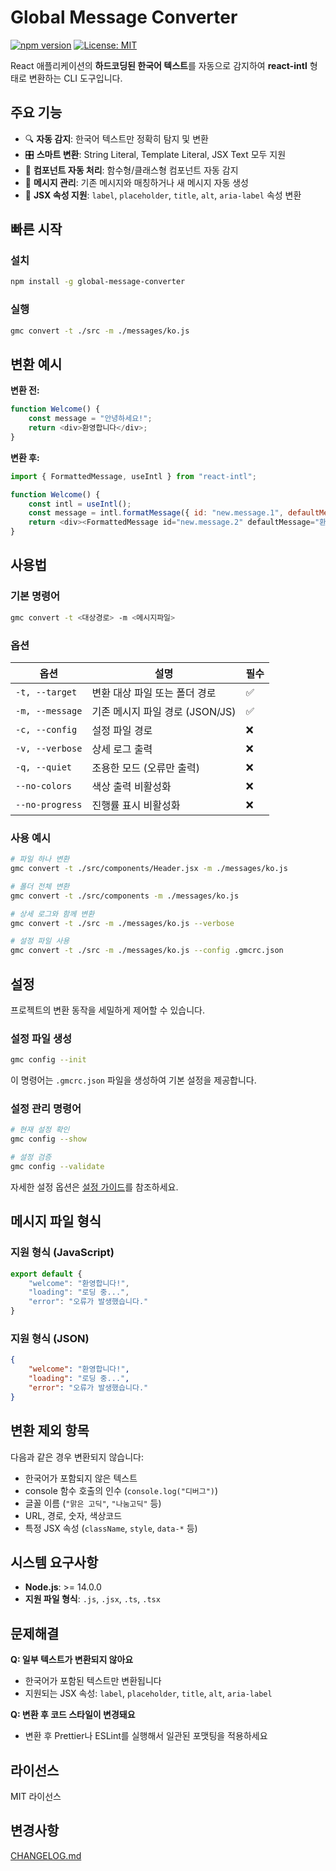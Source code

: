 # Global Message Converter

[![npm version](https://badge.fury.io/js/global-message-converter.svg)](https://badge.fury.io/js/global-message-converter)
[![License: MIT](https://img.shields.io/badge/License-MIT-yellow.svg)](https://opensource.org/licenses/MIT)

React 애플리케이션의 **하드코딩된 한국어 텍스트**를 자동으로 감지하여 **react-intl** 형태로 변환하는 CLI 도구입니다.

## 주요 기능

- 🔍 **자동 감지**: 한국어 텍스트만 정확히 탐지 및 변환
- 🎛️ **스마트 변환**: String Literal, Template Literal, JSX Text 모두 지원
- 🔧 **컴포넌트 자동 처리**: 함수형/클래스형 컴포넌트 자동 감지
- 📝 **메시지 관리**: 기존 메시지와 매칭하거나 새 메시지 자동 생성
- 🎨 **JSX 속성 지원**: `label`, `placeholder`, `title`, `alt`, `aria-label` 속성 변환

## 빠른 시작

### 설치
```bash
npm install -g global-message-converter
```

### 실행
```bash
gmc convert -t ./src -m ./messages/ko.js
```

## 변환 예시

**변환 전:**
```javascript
function Welcome() {
    const message = "안녕하세요!";
    return <div>환영합니다</div>;
}
```

**변환 후:**
```javascript
import { FormattedMessage, useIntl } from "react-intl";

function Welcome() {
    const intl = useIntl();
    const message = intl.formatMessage({ id: "new.message.1", defaultMessage: "안녕하세요!" });
    return <div><FormattedMessage id="new.message.2" defaultMessage="환영합니다" /></div>;
}
```

## 사용법

### 기본 명령어
```bash
gmc convert -t <대상경로> -m <메시지파일>
```

### 옵션

| 옵션 | 설명 | 필수 |
|------|------|------|
| `-t, --target` | 변환 대상 파일 또는 폴더 경로 | ✅ |
| `-m, --message` | 기존 메시지 파일 경로 (JSON/JS) | ✅ |
| `-c, --config` | 설정 파일 경로 | ❌ |
| `-v, --verbose` | 상세 로그 출력 | ❌ |
| `-q, --quiet` | 조용한 모드 (오류만 출력) | ❌ |
| `--no-colors` | 색상 출력 비활성화 | ❌ |
| `--no-progress` | 진행률 표시 비활성화 | ❌ |

### 사용 예시

```bash
# 파일 하나 변환
gmc convert -t ./src/components/Header.jsx -m ./messages/ko.js

# 폴더 전체 변환
gmc convert -t ./src/components -m ./messages/ko.js

# 상세 로그와 함께 변환
gmc convert -t ./src -m ./messages/ko.js --verbose

# 설정 파일 사용
gmc convert -t ./src -m ./messages/ko.js --config .gmcrc.json
```

## 설정

프로젝트의 변환 동작을 세밀하게 제어할 수 있습니다.

### 설정 파일 생성
```bash
gmc config --init
```

이 명령어는 `.gmcrc.json` 파일을 생성하여 기본 설정을 제공합니다.

### 설정 관리 명령어
```bash
# 현재 설정 확인
gmc config --show

# 설정 검증
gmc config --validate
```

자세한 설정 옵션은 [설정 가이드](docs/CONFIGURATION.md)를 참조하세요.

## 메시지 파일 형식

### 지원 형식 (JavaScript)
```javascript
export default {
    "welcome": "환영합니다!",
    "loading": "로딩 중...",
    "error": "오류가 발생했습니다."
}
```

### 지원 형식 (JSON)
```json
{
    "welcome": "환영합니다!",
    "loading": "로딩 중...",
    "error": "오류가 발생했습니다."
}
```

## 변환 제외 항목

다음과 같은 경우 변환되지 않습니다:
- 한국어가 포함되지 않은 텍스트
- console 함수 호출의 인수 (`console.log("디버그")`)
- 글꼴 이름 (`"맑은 고딕"`, `"나눔고딕"` 등)
- URL, 경로, 숫자, 색상코드
- 특정 JSX 속성 (`className`, `style`, `data-*` 등)

## 시스템 요구사항

- **Node.js**: >= 14.0.0
- **지원 파일 형식**: `.js`, `.jsx`, `.ts`, `.tsx`

## 문제해결

**Q: 일부 텍스트가 변환되지 않아요**
- 한국어가 포함된 텍스트만 변환됩니다
- 지원되는 JSX 속성: `label`, `placeholder`, `title`, `alt`, `aria-label`

**Q: 변환 후 코드 스타일이 변경돼요**
- 변환 후 Prettier나 ESLint를 실행해서 일관된 포맷팅을 적용하세요

## 라이선스

MIT 라이선스

## 변경사항

[CHANGELOG.md](https://github.com/kimjunyoung90/global-message-converter/blob/main/CHANGELOG.md)